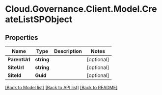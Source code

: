 # Cloud.Governance.Client.Model.CreateListSPObject
## Properties

Name | Type | Description | Notes
------------ | ------------- | ------------- | -------------
**ParentUrl** | **string** |  | [optional] 
**SiteUrl** | **string** |  | [optional] 
**SiteId** | **Guid** |  | [optional] 

[[Back to Model list]](../README.md#documentation-for-models) [[Back to API list]](../README.md#documentation-for-api-endpoints) [[Back to README]](../README.md)

